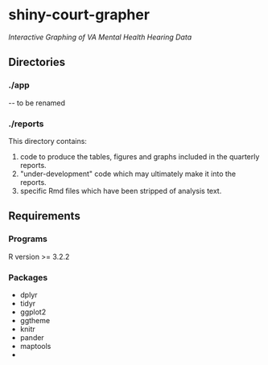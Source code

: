 # shiny-court-grapher
*Interactive Graphing of VA Mental Health Hearing Data*

## Directories ##

### ./app ###
-- to be renamed

### ./reports ###

  This directory contains:
  
1. code to produce the tables, figures and graphs included in the quarterly reports.
2. "under-development" code which may ultimately make it into the reports.
3. specific Rmd files which have been stripped of analysis text.

## Requirements ##

### Programs ###
R version >= 3.2.2
### Packages ###
* dplyr
* tidyr
* ggplot2
* ggtheme
* knitr
* pander
* maptools
* 
